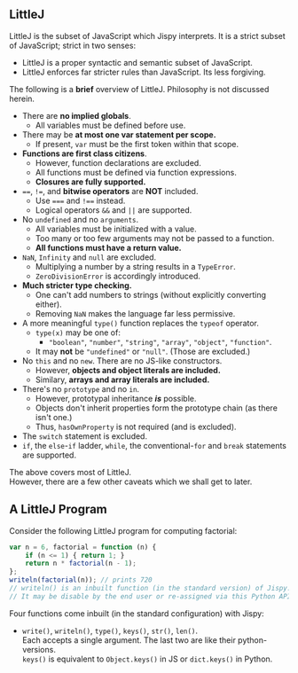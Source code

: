 ## LittleJ

LittleJ is the subset of JavaScript which Jispy interprets. It is a strict subset of JavaScript; strict in two senses:

+ LittleJ is a proper syntactic and semantic subset of JavaScript.
+ LittleJ enforces far stricter rules than JavaScript. Its less forgiving.

The following is a **brief** overview of LittleJ. Philosophy is not discussed herein.

+ There are **no implied globals**.
    - All variables must be defined before use.
+ There may be **at most one var statement per scope.**
    - If present, `var` must be the first token within that scope.
+ **Functions are first class citizens**.
    - However, function declarations are excluded.
    - All functions must be defined via function expressions.
    - **Closures are fully supported.**
+ `==`, `!=`, and **bitwise operators** are **NOT** included.
    - Use `===` and `!==` instead.
    - Logical operators `&&` and `||` are supported.
+ No `undefined` and no `arguments`.
    - All variables must be initialized with a value.
    - Too many or too few arguments may not be passed to a function.
    - **All functions must have a return value.**
+ `NaN`, `Infinity` and `null` are excluded.
    - Multiplying a number by a string results in a `TypeError`.
    - `ZeroDivisionError` is accordingly introduced.
+ **Much stricter type checking.**
    - One can't add numbers to strings (without explicitly converting either).
    - Removing `NaN` makes the language far less permissive.
+ A more meaningful `type()` function replaces the `typeof` operator.
    - `type(x)` may be one of: 
        - `"boolean"`, `"number"`, `"string"`, `"array"`, `"object"`, `"function"`.
    - It may **not** be `"undefined"` or `"null"`. (Those are excluded.)
+ No `this` and no `new`. There are no JS-like constructors.
    - However, **objects and object literals are included.**
    - Similary, **arrays and array literals are included.**
+ There's no `prototype` and no `in`.
    - However, prototypal inheritance ***is*** possible.
    - Objects don't inherit properties form the prototype chain (as there isn't one.)
    - Thus, `hasOwnProperty` is not required (and is excluded).
+ The `switch` statement is excluded.
+ `if`, the `else`-`if` ladder, `while`, the conventional-`for` and `break` statements are supported.

The above covers most of LittleJ.  
However, there are a few other caveats which we shall get to later.

## A LittleJ Program

Consider the following LittleJ program for computing factorial:
```javascript
var n = 6, factorial = function (n) {
    if (n <= 1) { return 1; }
    return n * factorial(n - 1);
};
writeln(factorial(n)); // prints 720
// writeln() is an inbuilt function (in the standard version) of Jispy.
// It may be disable by the end user or re-assigned via this Python API.
```

Four functions come inbuilt (in the standard configuration) with Jispy:

+ `write()`, `writeln()`, `type()`, `keys()`, `str()`, `len()`.  
Each accepts a single argument. The last two are like their python-versions.  
`keys()` is equivalent to `Object.keys()` in JS or `dict.keys()` in Python.


